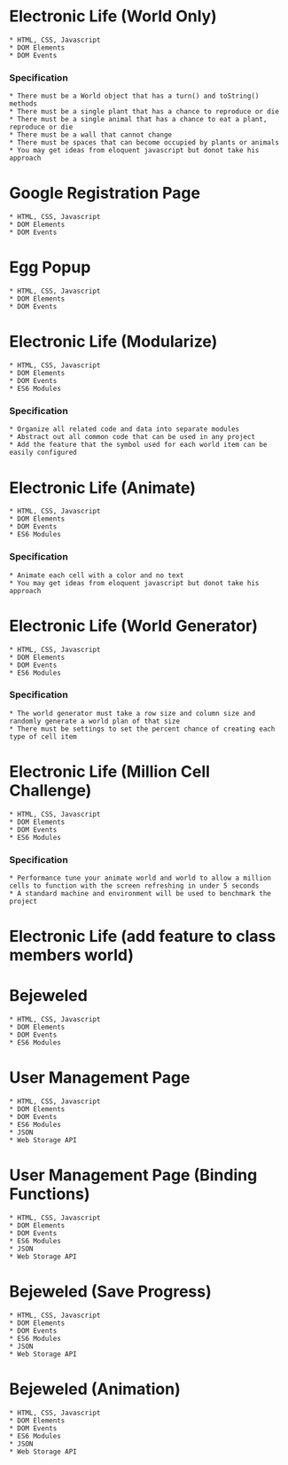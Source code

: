 


# Electronic Life (World Only)

	* HTML, CSS, Javascript
	* DOM Elements
	* DOM Events

### Specification

	* There must be a World object that has a turn() and toString() methods
	* There must be a single plant that has a chance to reproduce or die
	* There must be a single animal that has a chance to eat a plant, reproduce or die
	* There must be a wall that cannot change
	* There must be spaces that can become occupied by plants or animals
	* You may get ideas from eloquent javascript but donot take his approach

# Google Registration Page

	* HTML, CSS, Javascript
	* DOM Elements
	* DOM Events

# Egg Popup

	* HTML, CSS, Javascript
	* DOM Elements
	* DOM Events




# Electronic Life (Modularize)

	* HTML, CSS, Javascript
	* DOM Elements
	* DOM Events
	* ES6 Modules

### Specification

	* Organize all related code and data into separate modules
	* Abstract out all common code that can be used in any project
	* Add the feature that the symbol used for each world item can be easily configured


# Electronic Life (Animate)

	* HTML, CSS, Javascript
	* DOM Elements
	* DOM Events
	* ES6 Modules

### Specification

	* Animate each cell with a color and no text
	* You may get ideas from eloquent javascript but donot take his approach


# Electronic Life (World Generator)

	* HTML, CSS, Javascript
	* DOM Elements
	* DOM Events
	* ES6 Modules

### Specification

	* The world generator must take a row size and column size and randomly generate a world plan of that size
	* There must be settings to set the percent chance of creating each type of cell item

# Electronic Life (Million Cell Challenge)

	* HTML, CSS, Javascript
	* DOM Elements
	* DOM Events
	* ES6 Modules

### Specification

	* Performance tune your animate world and world to allow a million cells to function with the screen refreshing in under 5 seconds
	* A standard machine and environment will be used to benchmark the project


# Electronic Life (add feature to class members world)

# Bejeweled

	* HTML, CSS, Javascript
	* DOM Elements
	* DOM Events
	* ES6 Modules




# User Management Page

	* HTML, CSS, Javascript
	* DOM Elements
	* DOM Events
	* ES6 Modules
	* JSON
	* Web Storage API

# User Management Page (Binding Functions)

	* HTML, CSS, Javascript
	* DOM Elements
	* DOM Events
	* ES6 Modules
	* JSON
	* Web Storage API

# Bejeweled (Save Progress)

	* HTML, CSS, Javascript
	* DOM Elements
	* DOM Events
	* ES6 Modules
	* JSON
	* Web Storage API

# Bejeweled (Animation)

	* HTML, CSS, Javascript
	* DOM Elements
	* DOM Events
	* ES6 Modules
	* JSON
	* Web Storage API
